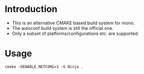 # Introduction

* This is an alternative CMAKE based build system for mono.
* The autoconf build system is still the official one.
* Only a subset of platforms/configurations etc. are supported.

# Usage

```cmake -DENABLE_NETCORE=1 -G Ninja .```
